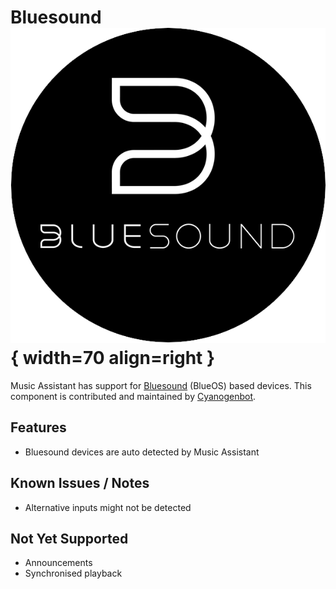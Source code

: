 # Bluesound ![Preview image](../assets/icons/bluesound-logo.png){ width=70 align=right }

Music Assistant has support for [Bluesound](https://www.bluesound.com/) (BlueOS) based devices. This component is contributed and maintained by [Cyanogenbot](https://github.com/Cyanogenbot).

## Features

- Bluesound devices are auto detected by Music Assistant

## Known Issues / Notes

- Alternative inputs might not be detected
  
## Not Yet Supported

- Announcements
- Synchronised playback
